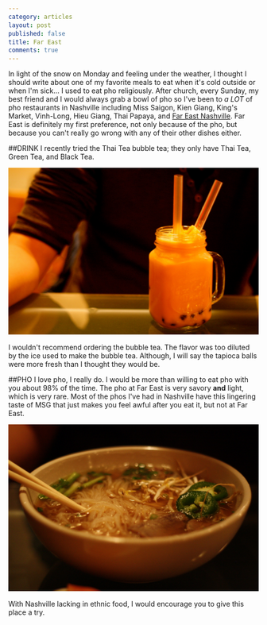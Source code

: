 ```yaml
---
category: articles
layout: post
published: false
title: Far East
comments: true
---
```


In light of the snow on Monday and feeling under the weather, I thought I should write about one of my favorite meals to eat when it's cold outside or when I'm sick... I used to eat pho religiously. After church, every Sunday, my best friend and I would always grab a bowl of pho so I've been to _a LOT_ of pho restaurants in Nashville including Miss Saigon, Kien Giang, King's Market, Vinh-Long, Hieu Giang, Thai Papaya, and [Far East Nashville](http://www.fareastnashville.com). Far East is definitely my first preference, not only because of the pho, but because you can't really go wrong with any of their other dishes either. 

##DRINK
I recently tried the Thai Tea bubble tea; they only have Thai Tea, Green Tea, and Black Tea.

![bobafareast.jpg](/images/bobafareast.jpg)

I wouldn't recommend ordering the bubble tea. The flavor was too diluted by the ice used to make the bubble tea. Although, I will say the tapioca balls were more fresh than I thought they would be. 

##PHO
I love pho, I really do. I would be more than willing to eat pho with you about 98% of the time. The pho at Far East is very savory **and** light, which is very rare. Most of the phos I've had in Nashville have this lingering taste of MSG that just makes you feel awful after you eat it, but not at Far East.

![phofareast.jpg](/images/phofareast.jpg)

With Nashville lacking in ethnic food, I would encourage you to give this place a try.